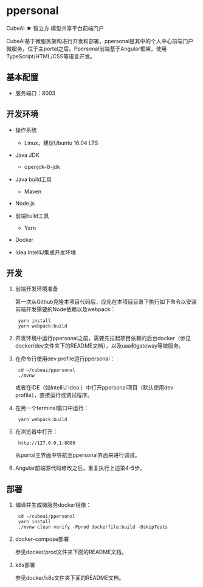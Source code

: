 # ppersonal

CubeAI ★ 智立方 模型共享平台前端门户

CubeAI基于微服务架构进行开发和部署，ppersonal是其中的个人中心前端门户微服务，位于主portal之后。Ppersonal前端基于Angular框架，使用TypeScript/HTML/CSS等语言开发。

## 基本配置

- 服务端口：8003

## 开发环境

- 操作系统

    - Linux，建议Ubuntu 16.04 LTS
    
- Java JDK

    - openjdk-8-jdk

- Java build工具

    - Maven

- Node.js
           
- 前端build工具

    - Yarn

- Docker

- Idea IntelliJ集成开发环境

## 开发

1. 前端开发环境准备

    第一次从Github克隆本项目代码后，应先在本项目目录下执行如下命令以安装前端开发需要的Node依赖以及webpack：

        yarn install
        yarn webpack:build
    
2. 开发环境中运行ppersonal之前，需要先拉起项目依赖的后台docker（参见docker/dev文件夹下的README文档），以及uaa和gateway等微服务。

3. 在命令行使用dev profile运行ppersonal：

        cd ~/cubeai/ppersonal
        ./mvnw
        
   或者在IDE（如IntelliJ Idea ）中打开ppersonal项目（默认使用dev profile），直接运行或调试程序。
   
4. 在另一个terminal窗口中运行：

        yarn webpack:build
    
5. 在浏览器中打开：
   
        http://127.0.0.1:8080
        
   从portal主界面中导航至ppersonal界面来进行调试。
   
6. Angular前端源代码修改之后，重复执行上述第4-5步。

## 部署

1. 编译并生成微服务docker镜像：

        cd ~/cubeai/ppersonal
        yarn install
        ./mvnw clean verify -Pprod dockerfile:build -DskipTests
        
2. docker-compose部署

    参见docker/prod文件夹下面的README文档。

3. k8s部署

    参见docker/k8s文件夹下面的README文档。

